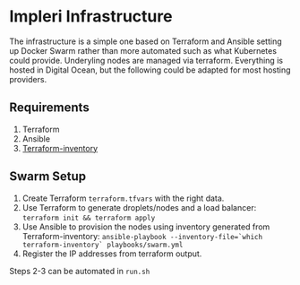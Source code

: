 # Impleri Infrastructure

The infrastructure is a simple one based on Terraform and Ansible setting up Docker
Swarm rather than more automated such as what Kubernetes could provide. Underyling
nodes are managed via terraform. Everything is hosted in Digital Ocean, but the 
following could be adapted for most hosting providers.


## Requirements

1. Terraform
2. Ansible
3. [Terraform-inventory](https://github.com/adammck/terraform-inventory)


## Swarm Setup

1. Create Terraform `terraform.tfvars` with the right data.
2. Use Terraform to generate droplets/nodes and a load balancer: `terraform init && terraform apply`
3. Use Ansible to provision the nodes using inventory generated from Terraform-inventory: ```ansible-playbook --inventory-file=`which terraform-inventory` playbooks/swarm.yml```
4. Register the IP addresses from terraform output.

Steps 2-3 can be automated in `run.sh`
